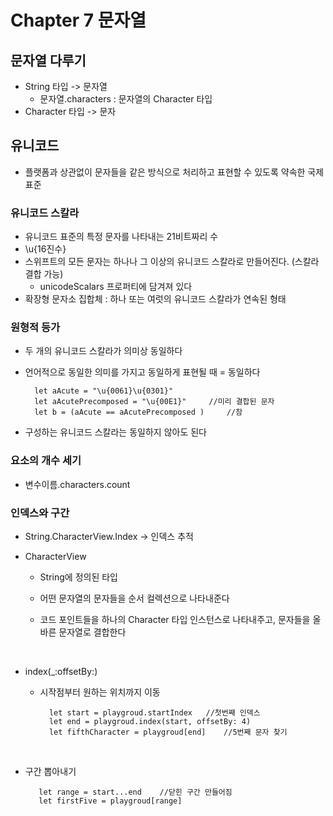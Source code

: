 # Chapter 7 문자열


## 문자열 다루기

* String 타입 -> 문자열
    * 문자열.characters : 문자열의 Character 타입
* Character 타입 -> 문자






## 유니코드

 * 플랫폼과 상관없이 문자들을 같은 방식으로 처리하고 표현할 수 있도록 약속한 국제 표준




 ### 유니코드 스칼라

 * 유니코드 표준의 특정 문자를 나타내는 21비트짜리 수
 * \u{16진수}
 * 스위프트의 모든 문자는 하나나 그 이상의 유니코드 스칼라로 만들어진다. (스칼라 결합 가능)
     * unicodeScalars 프로퍼티에 담겨져 있다
 * 확장형 문자소 집합체 : 하나 또는 여럿의 유니코드 스칼라가 연속된 형태




 ### 원형적 등가

 * 두 개의 유니코드 스칼라가 의미상 동일하다

 * 언어적으로 동일한 의미를 가지고 동일하게 표현될 때 = 동일하다

         let aAcute = "\u{0061}\u{0301}"
         let aAcutePrecomposed = "\u{00E1}"     //미리 결합된 문자
         let b = (aAcute == aAcutePrecomposed )     //참


* 구성하는 유니코드 스칼라는 동일하지 않아도 된다




### 요소의 개수 세기

* 변수이름.characters.count




### 인덱스와 구간

* String.CharacterView.Index  -> 인덱스 추적

* CharacterView
    * String에 정의된 타입

    * 어떤 문자열의 문자들을 순서 컬렉션으로 나타내준다

    * 코드 포인트들을 하나의 Character 타입 인스턴스로 나타내주고, 문자들을 올바른 문자열로 결합한다

         ​

 * index(_:offsetBy:)
     * 시작점부터 원하는 위치까지 이동

             let start = playgroud.startIndex   //첫번째 인덱스
             let end = playgroud.index(start, offsetBy: 4)
             let fifthCharacter = playgroud[end]    //5번째 문자 찾기

         ​
* 구간 뽑아내기

         let range = start...end    //닫힌 구간 만들어짐
         let firstFive = playgroud[range]




